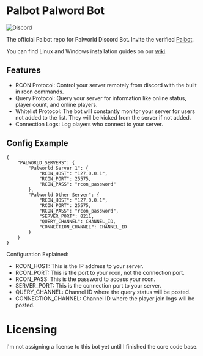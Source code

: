 # Palbot Palword Bot
![Discord](https://img.shields.io/discord/1009881575187566632?style=flat-square&label=support)
 
 The official Palbot repo for Palworld Discord Bot. Invite the verified [Palbot](https://discord.com/api/oauth2/authorize?client_id=1197954327642378352&permissions=8&scope=bot%20applications.commands).

 You can find Linux and Windows installation guides on our [wiki](https://github.com/dkoz/palworld-bot/wiki).

## Features
- RCON Protocol: Control your server remotely from discord with the built in rcon commands.
- Query Protocol: Query your server for information like online status, player count, and online players.
- Whitelist Protocol: The bot will constantly monitor your server for users not added to the list. They will be kicked from the server if not added.
- Connection Logs: Log players who connect to your server.

## Config Example
```
{
    "PALWORLD_SERVERS": {
        "Palworld Server 1": {
            "RCON_HOST": "127.0.0.1",
            "RCON_PORT": 25575,
            "RCON_PASS": "rcon_password"
        },
        "Palworld Other Server": {
            "RCON_HOST": "127.0.0.1",
            "RCON_PORT": 25575,
            "RCON_PASS": "rcon_password",
            "SERVER_PORT": 8211,
            "QUERY_CHANNEL": CHANNEL_ID,
            "CONNECTION_CHANNEL": CHANNEL_ID
        }
    }
}
```
Configuration Explained:
- RCON_HOST: This is the IP address to your server.
- RCON_PORT: This is the port to your rcon, not the connection port.
- RCON_PASS: This is the password to access your rcon.
- SERVER_PORT: This is the connection port to your server.
- QUERY_CHANNEL: Channel ID where the query status will be posted.
- CONNECTION_CHANNEL: Channel ID where the player join logs will be posted.

# Licensing
 I'm not assigning a license to this bot yet until I finished the core code base.